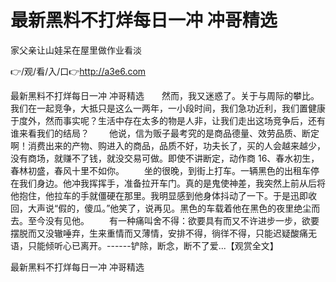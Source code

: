 # 最新黑料不打烊每日一冲 冲哥精选
家父亲让山娃呆在屋里做作业看淡

👉/观/看/入/口👉http://a3e6.com

最新黑料不打烊每日一冲 冲哥精选　　然而，我又迷惑了。关于与周际的攀比。我们在一起竞争，大抵只是这么一两年，一小段时间，我们急功近利，我们置健康于度外，然而事实呢？生活中存在太多的物是人非，让我们走出这场竞争后，还有谁来看我们的结局？
　　他说，信为贩子最考究的是商品德量、效劳品质、断定啊！消费出来的产物、购进入的商品，品质不好，功夫长了，买的人会越来越少，没有商场，就赚不了钱，就没交易可做。即使不讲断定，动作商
	16、春水初生，春林初盛，春风十里不如你。
　　坐的很晚，到街上打车。一辆黑色的出租车停在我们身边。他冲我挥挥手，准备拉开车门。真的是鬼使神差，我突然上前从后将他抱住，他拉车的手就僵硬在那里。我明显感到他身体抖动了一下。于是迅即收回，大声说“假的，傻瓜。”他笑了，说再见。黑色的车载着他在黑色的夜里绝尘而去。至今没有见他。
　　有一种痛叫舍不得：欲要具有而又不许进步一步，欲要摆脱而又没辙唾弃，生来重情而又薄情，安排不得，徜徉不得，只能迟疑酸痛无语，只能倾听心已离开。------铲除，断念，断不了爱...【观赏全文】

最新黑料不打烊每日一冲 冲哥精选
